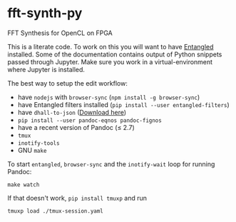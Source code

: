 # fft-synth-py
FFT Synthesis for OpenCL on FPGA

This is a literate code. To work on this you will want to have [Entangled](https://entangled.github.io/) installed. Some of the documentation contains output of Python snippets passed through Jupyter. Make sure you work in a virtual-environment where Jupyter is installed.

The best way to setup the edit workflow:

- have `nodejs` with `browser-sync` (`npm install -g browser-sync`)
- have Entangled filters installed (`pip install --user entangled-filters`)
- have `dhall-to-json` ([Download here](https://github.com/dhall-lang/dhall-haskell/releases))
- `pip install --user pandoc-eqnos pandoc-fignos`
- have a recent version of Pandoc (&le; 2.7)
- `tmux`
- `inotify-tools`
- GNU `make`

To start `entangled`, `browser-sync` and the `inotify-wait` loop for running Pandoc:

```
make watch
```

If that doesn't work, `pip install tmuxp` and run

```
tmuxp load ./tmux-session.yaml
```

